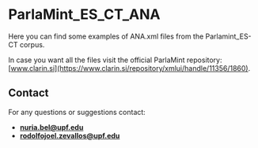 
# ParlaMint_ES_CT_ANA

Here you can find some examples of ANA.xml files from the Parlamint_ES-CT corpus.

In case you want all the files visit the official ParlaMint repository: [www.clarin.si](https://www.clarin.si/repository/xmlui/handle/11356/1860).

## **Contact**

For any questions or suggestions contact:

* **nuria.bel@upf.edu**
* **rodolfojoel.zevallos@upf.edu**
